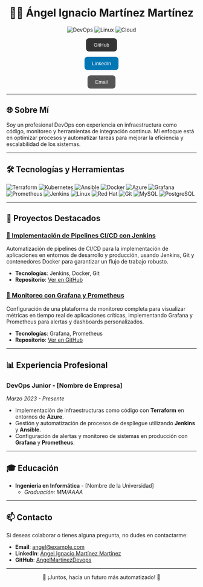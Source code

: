 <h1 align="center">👨‍💻 Ángel Ignacio Martínez Martínez</h1>
<p align="center">
  <img src="https://img.shields.io/badge/DevOps-0A0A0A?style=for-the-badge&logo=devops&logoColor=white" alt="DevOps">
  <img src="https://img.shields.io/badge/Linux-FCC624?style=for-the-badge&logo=linux&logoColor=black" alt="Linux">
  <img src="https://img.shields.io/badge/Cloud-0078D4?style=for-the-badge&logo=cloud&logoColor=white" alt="Cloud">
</p>


<p align="center">
  <a href="https://github.com/AngelMartinezDevops" target="_blank" style="text-decoration: none;">
    <button style="background-color: #333; color: white; padding: 10px 20px; border: none; border-radius: 8px; cursor: pointer;">
      GitHub
    </button>
  </a>
</p>

<p align="center">
  <a href="https://www.linkedin.com/in/angelignaciomartinez/" target="_blank" style="text-decoration: none;">
    <button style="background-color: #0077b5; color: white; padding: 10px 20px; border: none; border-radius: 8px; cursor: pointer;">
      LinkedIn
    </button>
  </a>
</p>

<p align="center">
  <a href="mailto:angel200391@gmail.com" style="text-decoration: none;">
    <button style="background-color: #555; color: white; padding: 10px 20px; border: none; border-radius: 8px; cursor: pointer;">
      Email
    </button>
  </a>
</p>


---

## 🌐 Sobre Mí
Soy un profesional DevOps con experiencia en infraestructura como código, monitoreo y herramientas de integración continua. Mi enfoque está en optimizar procesos y automatizar tareas para mejorar la eficiencia y escalabilidad de los sistemas.

---

## 🛠️ Tecnologías y Herramientas

<div>
  <img src="https://img.shields.io/badge/Terraform-623CE4?style=for-the-badge&logo=terraform&logoColor=white" alt="Terraform">
  <img src="https://img.shields.io/badge/Kubernetes-326CE5?style=for-the-badge&logo=kubernetes&logoColor=white" alt="Kubernetes">
  <img src="https://img.shields.io/badge/Ansible-EE0000?style=for-the-badge&logo=ansible&logoColor=white" alt="Ansible">
  <img src="https://img.shields.io/badge/Docker-2496ED?style=for-the-badge&logo=docker&logoColor=white" alt="Docker">
  <img src="https://img.shields.io/badge/Azure-0078D4?style=for-the-badge&logo=microsoft-azure&logoColor=white" alt="Azure">
  <img src="https://img.shields.io/badge/Grafana-F46800?style=for-the-badge&logo=grafana&logoColor=white" alt="Grafana">
  <img src="https://img.shields.io/badge/Prometheus-E6522C?style=for-the-badge&logo=prometheus&logoColor=white" alt="Prometheus">
  <img src="https://img.shields.io/badge/Jenkins-D24939?style=for-the-badge&logo=jenkins&logoColor=white" alt="Jenkins">
  <img src="https://img.shields.io/badge/Linux-FCC624?style=for-the-badge&logo=linux&logoColor=black" alt="Linux">
  <img src="https://img.shields.io/badge/Red%20Hat-EE0000?style=for-the-badge&logo=redhat&logoColor=white" alt="Red Hat">
  <img src="https://img.shields.io/badge/Git-F05032?style=for-the-badge&logo=git&logoColor=white" alt="Git">
  <img src="https://img.shields.io/badge/MySQL-4479A1?style=for-the-badge&logo=mysql&logoColor=white" alt="MySQL">
  <img src="https://img.shields.io/badge/PostgreSQL-336791?style=for-the-badge&logo=postgresql&logoColor=white" alt="PostgreSQL">
</div>


---

## 🚀 Proyectos Destacados

### [📌 Implementación de Pipelines CI/CD con Jenkins](#)
Automatización de pipelines de CI/CD para la implementación de aplicaciones en entornos de desarrollo y producción, usando Jenkins, Git y contenedores Docker para garantizar un flujo de trabajo robusto.

- **Tecnologías**: Jenkins, Docker, Git
- **Repositorio**: [Ver en GitHub](#)

### [📌 Monitoreo con Grafana y Prometheus](#)
Configuración de una plataforma de monitoreo completa para visualizar métricas en tiempo real de aplicaciones críticas, implementando Grafana y Prometheus para alertas y dashboards personalizados.

- **Tecnologías**: Grafana, Prometheus
- **Repositorio**: [Ver en GitHub](#)

---

## 📊 Experiencia Profesional

### DevOps Junior - [Nombre de Empresa]
_Marzo 2023 - Presente_

- Implementación de infraestructuras como código con **Terraform** en entornos de **Azure**.
- Gestión y automatización de procesos de despliegue utilizando **Jenkins** y **Ansible**.
- Configuración de alertas y monitoreo de sistemas en producción con **Grafana** y **Prometheus**.

---

## 🎓 Educación

- **Ingeniería en Informática** - [Nombre de la Universidad]
  - _Graduación: MM/AAAA_

---

## 📫 Contacto

Si deseas colaborar o tienes alguna pregunta, no dudes en contactarme:

- **Email**: [angel@example.com](mailto:angel@example.com)
- **LinkedIn**: [Ángel Ignacio Martínez Martínez](https://www.linkedin.com/in/angelignaciomartinez/)
- **GitHub**: [AngelMartinezDevops](https://github.com/AngelMartinezDevops)

---

<p align="center">🚀 ¡Juntos, hacia un futuro más automatizado! 🚀</p>
